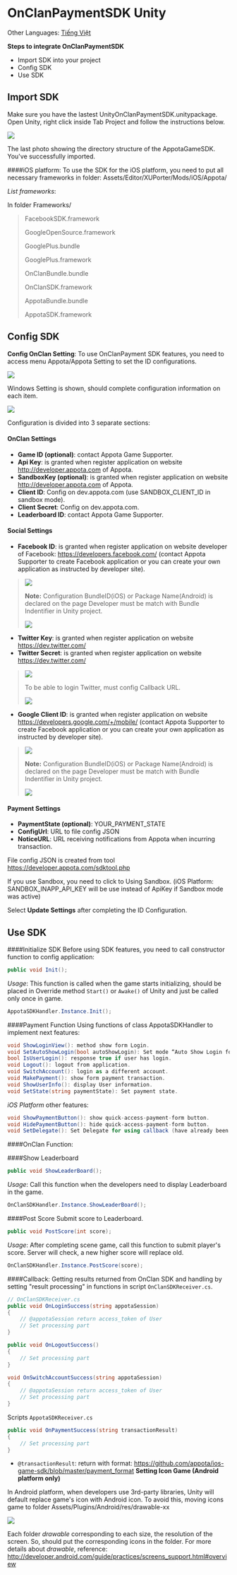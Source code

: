 OnClanPaymentSDK Unity 
=========

Other Languages: [Tiếng Việt](README_vi.md)

**Steps to integrate OnClanPaymentSDK**

  - Import SDK into your project
  - Config SDK
  - Use SDK

Import SDK
---
Make sure you have the lastest UnityOnClanPaymentSDK.unitypackage. Open Unity, right click inside Tab Project and follow the instructions below.

![](docs/vn/Appota_Import.png) </br>


The last photo showing the directory structure of the AppotaGameSDK. You've successfully imported.

####iOS platform: 
To use the SDK for the iOS platform, you need to put all necessary frameworks in folder: Assets/Editor/XUPorter/Mods/iOS/Appota/ 

*List frameworks*:

In folder Frameworks/
> FacebookSDK.framework
>
> GoogleOpenSource.framework
>
> GooglePlus.bundle	
>
> GooglePlus.framework
>
> OnClanBundle.bundle
>
> OnClanSDK.framework
>
> AppotaBundle.bundle
>
> AppotaSDK.framework

Config SDK
---
**Config OnClan Setting**: To use OnClanPayment SDK features, you need to access menu Appota/Appota Setting to set the ID configurations.

![](docs/vn/OnClan_Config_1.png) </br>

Windows Setting is shown, should complete configuration information on each item.

![](docs/vn/OnCaln_Config_2.png) </br>

Configuration is divided into 3 separate sections:

#### OnClan Settings

- **Game ID (optional)**: contact Appota Game Supporter.
- **Api Key**: is granted when register application on website http://developer.appota.com of Appota.
- **SandboxKey (optional)**: is granted when register application on website http://developer.appota.com of Appota.
- **Client ID**: Config on dev.appota.com (use SANDBOX_CLIENT_ID in sandbox mode).
- **Client Secret**: Config on dev.appota.com.
- **Leaderboard ID**: contact Appota Game Supporter.

#### Social Settings
- **Facebook ID**: is granted when register application on website developer of Facebook: https://developers.facebook.com/ (contact Appota Supporter to create Facebook application or you can create your own application as instructed by developer site). 

> ![](docs/vn/OnClan_Facebook_AppID.png) </br>
>
> **Note:** Configuration BundleID(iOS) or Package Name(Android) is declared on the page Developer must be match with Bundle Indentifier in Unity project.
>
> ![](docs/vn/OnClan_Facebook_Compare_Bundle.png) </br>

- **Twitter Key**: is granted when register application on website https://dev.twitter.com/
- **Twitter Secret**: is granted when register application on website https://dev.twitter.com/

> ![](docs/vn/OnClan_Twitter_Key.png) </br>
> 
> To be able to login Twitter, must config Callback URL.
>
> ![](docs/vn/OnClan_Twitter_Detail.png) </br>

- **Google Client ID**: is granted when register application on website https://developers.google.com/+/mobile/ (contact Appota Supporter to create Facebook application or you can create your own application as instructed by developer site).

> ![](docs/vn/OnClan_Google_Client_Id.png) </br>
>
> **Note:** Configuration BundleID(iOS) or Package Name(Android) is declared on the page Developer must be match with Bundle Indentifier in Unity project.
>
> ![](docs/vn/OnClan_Google_Compare_Bundle.png) </br>

#### Payment Settings

- **PaymentState (optional)**: YOUR_PAYMENT_STATE
- **ConfigUrl**: URL to file config JSON
- **NoticeURL**: URL receiving notifications from Appota when incurring transaction.

File config JSON is created from tool https://developer.appota.com/sdktool.php<br/>

If you use Sandbox, you need to click to Using Sandbox. (iOS Platform: SANDBOX_INAPP_API_KEY will be use instead of ApiKey if Sandbox mode was active)

Select **Update Settings** after completing the ID Configuration.

Use SDK
---

####Initialize SDK
Before using SDK features, you need to call constructor function to config application:

```c#
public void Init();
```
*Usage*: This function is called when the game starts initializing, should be placed in Override method `Start()` or `Awake()` of Unity and just be called only once in game.
```c#
AppotaSDKHandler.Instance.Init();
```
####Payment Function
Using functions of class AppotaSDKHandler to implement next features:<br/>
```c#
void ShowLoginView(): method show form Login.
void SetAutoShowLogin(bool autoShowLogin): Set mode “Auto Show Login form”
bool IsUserLogin(): response true if user has login.
void Logout(): logout from application.
void SwitchAccount(): login as a different account.
void MakePayment(): show form payment transaction.
void ShowUserInfo(): display User information.
void SetState(string paymentState): Set payment state.
```
*iOS Platform* other features:
```c#
void ShowPaymentButton(): show quick-access-payment-form button.
void HidePaymentButton(): hide quick-access-payment-form button.
void SetDelegate(): Set Delegate for using callback (have already been set in function <code>Init()</code> ). </
```

####OnClan Function:

####Show Leaderboard

```c#
public void ShowLeaderBoard();
```

*Usage*: Call this function when the developers need to display Leaderboard in the game.

```c#
OnClanSDKHandler.Instance.ShowLeaderBoard();
```

####Post Score 
Submit score to Leaderboard.

```c#
public void PostScore(int score);
```
*Usage*: After completing scene game, call this function to submit player's score. Server will check, a new higher score will replace old.

```c#
OnClanSDKHandler.Instance.PostScore(score);
```

####Callback: 
Getting results returned from OnClan SDK and handling by setting "result processing" in functions in script <code>OnClanSDKReceiver.cs</code>.
```c#
// OnClanSDKReceiver.cs 
public void OnLoginSuccess(string appotaSession)
{
    // @appotaSession return access_token of User
	// Set processing part
}

public void OnLogoutSuccess()
{ 
	// Set processing part
}

void OnSwitchAccountSuccess(string appotaSession)
{
    // @appotaSession return access_token of User
	// Set processing part
}
```

Scripts <code>AppotaSDKReceiver.cs</code>
```c#
public void OnPaymentSuccess(string transactionResult)
{
    // Set processing part
}
```
- <code>@transactionResult</code>: return with format: https://github.com/appota/ios-game-sdk/blob/master/payment_format
**Setting Icon Game (Android platform only)**

In Android platform, when developers use 3rd-party libraries, Unity will default replace game's icon with Android icon. To avoid this, moving icons game to folder Assets/Plugins/Android/res/drawable-xx 

![](docs/vn/OnClan_Icon_Settup.png) </br>

Each folder *drawable* corresponding to each size, the resolution of the screen. So, should put the corresponding icons in the folder. For more details about *drawable*, reference: 
http://developer.android.com/guide/practices/screens_support.html#overview
